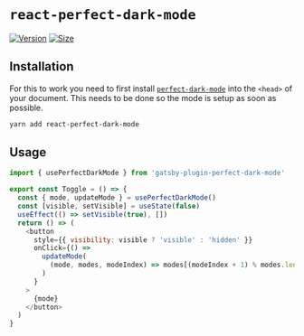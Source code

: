 # `react-perfect-dark-mode`

[![Version][version-badge]][package]
[![Size][size-badge]][size]

[package]: https://www.npmjs.com/package/react-perfect-dark-mode
[version-badge]: https://img.shields.io/npm/v/react-perfect-dark-mode.svg
[size]: https://bundlephobia.com/result?p=react-perfect-dark-mode
[size-badge]: https://img.shields.io/bundlephobia/minzip/react-perfect-dark-mode?label=size

## Installation

For this to work you need to first install [`perfect-dark-mode`](../../README.md)
into the `<head>` of your document.
This needs to be done so the mode is setup as soon as possible.

```bash
yarn add react-perfect-dark-mode
```

## Usage

```js
import { usePerfectDarkMode } from 'gatsby-plugin-perfect-dark-mode'

export const Toggle = () => {
  const { mode, updateMode } = usePerfectDarkMode()
  const [visible, setVisible] = useState(false)
  useEffect(() => setVisible(true), [])
  return () => (
    <button
      style={{ visibility: visible ? 'visible' : 'hidden' }}
      onClick={() =>
        updateMode(
          (mode, modes, modeIndex) => modes[(modeIndex + 1) % modes.length],
        )
      }
    >
      {mode}
    </button>
  )
}
```
